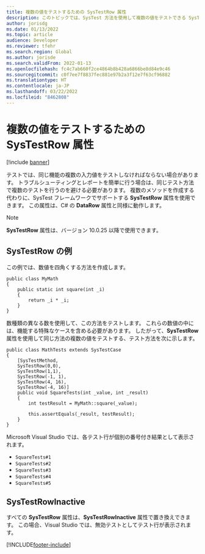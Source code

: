 ```yaml
---
title: 複数の値をテストするための SysTestRow 属性
description: このトピックでは、SysTest 方法を使用して複数の値をテストできる SysTestRow 属性について説明します。
author: jorisdg
ms.date: 01/13/2022
ms.topic: article
audience: Developer
ms.reviewer: tfehr
ms.search.region: Global
ms.author: jorisde
ms.search.validFrom: 2022-01-13
ms.openlocfilehash: fc4c7ab660f2ce4864b8b428a6866be8d84e9c46
ms.sourcegitcommit: c0f7ee7f8837fec881e97b2a3f12e7f63cf96882
ms.translationtype: HT
ms.contentlocale: ja-JP
ms.lasthandoff: 03/22/2022
ms.locfileid: "8462808"
---
```

# <a name="systestrow-attribute-for-testing-multiple-values"></a>複数の値をテストするための SysTestRow 属性

[!include [banner](../includes/banner.md)]


テストでは、同じ機能の複数の入力値をテストしなければならない場合があります。 トラブルシューティングとレポートを簡単に行う場合は、同じテスト方法で複数のテストを行うのを避ける必要があります。 複数のメソッドを作成する代わりに、SysTest フレームワークでサポートする **SysTestRow** 属性を使用できます。 この属性は、C\# の **DataRow** 属性と同様に動作します。

> [!NOTE]
> **SysTestRow** 属性は、バージョン 10.0.25 以降で使用できます。

## <a name="systestrow-example"></a>SysTestRow の例

この例では、数値を四角くする方法を作成します。

```xpp
public class MyMath
{
    public static int square(int _i)
    {
        return _i * _i;
    }
}
```

数種類の異なる数を使用して、この方法をテストします。 これらの数値の中には、機能する特殊なケースを含める必要があります。 したがって、**SysTestRow** 属性を使用して同じ方法の複数の値をテストする、テスト方法を次に示します。

```xpp
public class MathTests extends SysTestCase
{
    [SysTestMethod,
    SysTestRow(0,0),
    SysTestRow(1,1),
    SysTestRow(-1, 1),
    SysTestRow(4, 16),
    SysTestRow(-4, 16)]
    public void SquareTests(int _value, int _result)
    {
        int testResult = MyMath::square(_value);

        this.assertEquals(_result, testResult);
    }
}
```

Microsoft Visual Studio では、各テスト行が個別の番号付き結果として表示されます。

- `SquareTests#1`
- `SquareTests#2`
- `SquareTests#3`
- `SquareTests#4`
- `SquareTests#5`

## <a name="systestrowinactive"></a>SysTestRowInactive

すべての **SysTestRow** 属性は、**SysTestRowInactive** 属性で置き換えできます。 この場合、Visual Studio では、無効テストとしてテスト行が表示されます。

[!INCLUDE[footer-include](../../../includes/footer-banner.md)]
